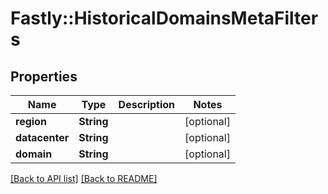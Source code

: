 # Fastly::HistoricalDomainsMetaFilters

## Properties

| Name | Type | Description | Notes |
| ---- | ---- | ----------- | ----- |
| **region** | **String** |  | [optional] |
| **datacenter** | **String** |  | [optional] |
| **domain** | **String** |  | [optional] |

[[Back to API list]](../../README.md#endpoints) [[Back to README]](../../README.md)

